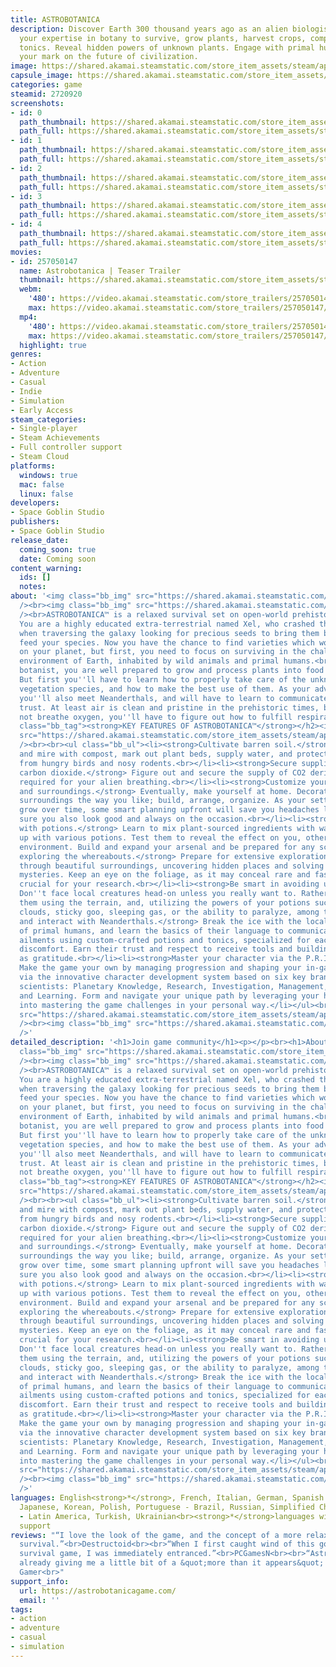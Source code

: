 ```yaml
---
title: ASTROBOTANICA
description: Discover Earth 300 thousand years ago as an alien biologist. Utilize
  your expertise in botany to survive, grow plants, harvest crops, compose and brew
  tonics. Reveal hidden powers of unknown plants. Engage with primal humans, leaving
  your mark on the future of civilization.
image: https://shared.akamai.steamstatic.com/store_item_assets/steam/apps/2720920/header.jpg?t=1732438425
capsule_image: https://shared.akamai.steamstatic.com/store_item_assets/steam/apps/2720920/e3e3c7fedd078645123da8b3458553a4226e8db5/capsule_231x87.jpg?t=1732438425
categories: game
steamid: 2720920
screenshots:
- id: 0
  path_thumbnail: https://shared.akamai.steamstatic.com/store_item_assets/steam/apps/2720920/ss_7d86a88cef129d11b41f47a22be1ea422fef732a.600x338.jpg?t=1732438425
  path_full: https://shared.akamai.steamstatic.com/store_item_assets/steam/apps/2720920/ss_7d86a88cef129d11b41f47a22be1ea422fef732a.1920x1080.jpg?t=1732438425
- id: 1
  path_thumbnail: https://shared.akamai.steamstatic.com/store_item_assets/steam/apps/2720920/ss_c9b4da1dd6373a7e2bc15eff1191fd05ebb8ed9c.600x338.jpg?t=1732438425
  path_full: https://shared.akamai.steamstatic.com/store_item_assets/steam/apps/2720920/ss_c9b4da1dd6373a7e2bc15eff1191fd05ebb8ed9c.1920x1080.jpg?t=1732438425
- id: 2
  path_thumbnail: https://shared.akamai.steamstatic.com/store_item_assets/steam/apps/2720920/ss_dd8017f882d4c3d332dcac979e87e557224ca54d.600x338.jpg?t=1732438425
  path_full: https://shared.akamai.steamstatic.com/store_item_assets/steam/apps/2720920/ss_dd8017f882d4c3d332dcac979e87e557224ca54d.1920x1080.jpg?t=1732438425
- id: 3
  path_thumbnail: https://shared.akamai.steamstatic.com/store_item_assets/steam/apps/2720920/ss_92ae1c56f0f9750dbbae9c22cf45d0013fe729ee.600x338.jpg?t=1732438425
  path_full: https://shared.akamai.steamstatic.com/store_item_assets/steam/apps/2720920/ss_92ae1c56f0f9750dbbae9c22cf45d0013fe729ee.1920x1080.jpg?t=1732438425
- id: 4
  path_thumbnail: https://shared.akamai.steamstatic.com/store_item_assets/steam/apps/2720920/ss_bba2c42e904b4cd87905f070aac30ab141054e4e.600x338.jpg?t=1732438425
  path_full: https://shared.akamai.steamstatic.com/store_item_assets/steam/apps/2720920/ss_bba2c42e904b4cd87905f070aac30ab141054e4e.1920x1080.jpg?t=1732438425
movies:
- id: 257050147
  name: Astrobotanica | Teaser Trailer
  thumbnail: https://shared.akamai.steamstatic.com/store_item_assets/steam/apps/257050147/movie.293x165.jpg?t=1725131727
  webm:
    '480': https://video.akamai.steamstatic.com/store_trailers/257050147/movie480_vp9.webm?t=1725131727
    max: https://video.akamai.steamstatic.com/store_trailers/257050147/movie_max_vp9.webm?t=1725131727
  mp4:
    '480': https://video.akamai.steamstatic.com/store_trailers/257050147/movie480.mp4?t=1725131727
    max: https://video.akamai.steamstatic.com/store_trailers/257050147/movie_max.mp4?t=1725131727
  highlight: true
genres:
- Action
- Adventure
- Casual
- Indie
- Simulation
- Early Access
steam_categories:
- Single-player
- Steam Achievements
- Full controller support
- Steam Cloud
platforms:
  windows: true
  mac: false
  linux: false
developers:
- Space Goblin Studio
publishers:
- Space Goblin Studio
release_date:
  coming_soon: true
  date: Coming soon
content_warning:
  ids: []
  notes:
about: '<img class="bb_img" src="https://shared.akamai.steamstatic.com/store_item_assets/steam/apps/2720920/extras/bar_b.png?t=1732438425"
  /><br><img class="bb_img" src="https://shared.akamai.steamstatic.com/store_item_assets/steam/apps/2720920/extras/human_wave.gif?t=1732438425"
  /><br>ASTROBOTANICA™ is a relaxed survival set on open-world prehistoric Earth.
  You are a highly educated extra-terrestrial named Xel, who crashed the spaceship
  when traversing the galaxy looking for precious seeds to bring them back home and
  feed your species. Now you have the chance to find varieties which would thrive
  on your planet, but first, you need to focus on surviving in the challenging Pleistocene
  environment of Earth, inhabited by wild animals and primal humans.<br><br>As alien
  botanist, you are well prepared to grow and process plants into food and medicine.
  But first you''ll have to learn how to properly take care of the unknown Earthly
  vegetation species, and how to make the best use of them. As your adventure unfolds,
  you''ll also meet Neanderthals, and will have to learn to communicate to earn their
  trust. At least air is clean and pristine in the prehistoric times, but as you do
  not breathe oxygen, you''ll have to figure out how to fulfill respiratory needs.<h2
  class="bb_tag"><strong>KEY FEATURES OF ASTROBOTANICA™</strong></h2><img class="bb_img"
  src="https://shared.akamai.steamstatic.com/store_item_assets/steam/apps/2720920/extras/growing_opt1.gif?t=1732438425"
  /><br><br><ul class="bb_ul"><li><strong>Cultivate barren soil.</strong> Mix muck
  and mire with compost, mark out plant beds, supply water, and protect your breeding
  from hungry birds and nosy rodents.<br></li><li><strong>Secure supplies of crucial
  carbon dioxide.</strong> Figure out and secure the supply of CO2 derived from plants,
  required for your alien breathing.<br></li><li><strong>Customize your character
  and surroundings.</strong> Eventually, make yourself at home. Decorate the nearest
  surroundings the way you like; build, arrange, organize. As your settlement will
  grow over time, some smart planning upfront will save you headaches later. Make
  sure you also look good and always on the occasion.<br></li><li><strong>Experiment
  with potions.</strong> Learn to mix plant-sourced ingredients with water to come
  up with various potions. Test them to reveal the effect on you, others, and the
  environment. Build and expand your arsenal and be prepared for any scenario.<br></li><li><strong>Enjoy
  exploring the whereabouts.</strong> Prepare for extensive exploration as you wander
  through beautiful surroundings, uncovering hidden places and solving intriguing
  mysteries. Keep an eye on the foliage, as it may conceal rare and fascinating plants
  crucial for your research.<br></li><li><strong>Be smart in avoiding unfriendly animals.</strong>
  Don''t face local creatures head-on unless you really want to. Rather, outsmart
  them using the terrain, and, utilizing the powers of your potions such as cloaking
  clouds, sticky goo, sleeping gas, or the ability to paralyze, among tens of others.<br></li><li><strong>Meet
  and interact with Neanderthals.</strong> Break the ice with the local population
  of primal humans, and learn the basics of their language to communicate. Heal their
  ailments using custom-crafted potions and tonics, specialized for each disease or
  discomfort. Earn their trust and respect to receive tools and building materials
  as gratitude.<br></li><li><strong>Master your character via the P.R.I.M.A.L. system.</strong>
  Make the game your own by managing progression and shaping your in-game personality
  via the innovative character development system based on six key branches for alien
  scientists: Planetary Knowledge, Research, Investigation, Management, Adaptation
  and Learning. Form and navigate your unique path by leveraging your habits and obsessions
  into mastering the game challenges in your personal way.</li></ul><br><img class="bb_img"
  src="https://shared.akamai.steamstatic.com/store_item_assets/steam/apps/2720920/extras/primal.gif?t=1732438425"
  /><br><img class="bb_img" src="https://shared.akamai.steamstatic.com/store_item_assets/steam/apps/2720920/extras/bar.png?t=1732438425"
  />'
detailed_description: '<h1>Join game community</h1><p></p><br><h1>About the Game</h1><img
  class="bb_img" src="https://shared.akamai.steamstatic.com/store_item_assets/steam/apps/2720920/extras/bar_b.png?t=1732438425"
  /><br><img class="bb_img" src="https://shared.akamai.steamstatic.com/store_item_assets/steam/apps/2720920/extras/human_wave.gif?t=1732438425"
  /><br>ASTROBOTANICA™ is a relaxed survival set on open-world prehistoric Earth.
  You are a highly educated extra-terrestrial named Xel, who crashed the spaceship
  when traversing the galaxy looking for precious seeds to bring them back home and
  feed your species. Now you have the chance to find varieties which would thrive
  on your planet, but first, you need to focus on surviving in the challenging Pleistocene
  environment of Earth, inhabited by wild animals and primal humans.<br><br>As alien
  botanist, you are well prepared to grow and process plants into food and medicine.
  But first you''ll have to learn how to properly take care of the unknown Earthly
  vegetation species, and how to make the best use of them. As your adventure unfolds,
  you''ll also meet Neanderthals, and will have to learn to communicate to earn their
  trust. At least air is clean and pristine in the prehistoric times, but as you do
  not breathe oxygen, you''ll have to figure out how to fulfill respiratory needs.<h2
  class="bb_tag"><strong>KEY FEATURES OF ASTROBOTANICA™</strong></h2><img class="bb_img"
  src="https://shared.akamai.steamstatic.com/store_item_assets/steam/apps/2720920/extras/growing_opt1.gif?t=1732438425"
  /><br><br><ul class="bb_ul"><li><strong>Cultivate barren soil.</strong> Mix muck
  and mire with compost, mark out plant beds, supply water, and protect your breeding
  from hungry birds and nosy rodents.<br></li><li><strong>Secure supplies of crucial
  carbon dioxide.</strong> Figure out and secure the supply of CO2 derived from plants,
  required for your alien breathing.<br></li><li><strong>Customize your character
  and surroundings.</strong> Eventually, make yourself at home. Decorate the nearest
  surroundings the way you like; build, arrange, organize. As your settlement will
  grow over time, some smart planning upfront will save you headaches later. Make
  sure you also look good and always on the occasion.<br></li><li><strong>Experiment
  with potions.</strong> Learn to mix plant-sourced ingredients with water to come
  up with various potions. Test them to reveal the effect on you, others, and the
  environment. Build and expand your arsenal and be prepared for any scenario.<br></li><li><strong>Enjoy
  exploring the whereabouts.</strong> Prepare for extensive exploration as you wander
  through beautiful surroundings, uncovering hidden places and solving intriguing
  mysteries. Keep an eye on the foliage, as it may conceal rare and fascinating plants
  crucial for your research.<br></li><li><strong>Be smart in avoiding unfriendly animals.</strong>
  Don''t face local creatures head-on unless you really want to. Rather, outsmart
  them using the terrain, and, utilizing the powers of your potions such as cloaking
  clouds, sticky goo, sleeping gas, or the ability to paralyze, among tens of others.<br></li><li><strong>Meet
  and interact with Neanderthals.</strong> Break the ice with the local population
  of primal humans, and learn the basics of their language to communicate. Heal their
  ailments using custom-crafted potions and tonics, specialized for each disease or
  discomfort. Earn their trust and respect to receive tools and building materials
  as gratitude.<br></li><li><strong>Master your character via the P.R.I.M.A.L. system.</strong>
  Make the game your own by managing progression and shaping your in-game personality
  via the innovative character development system based on six key branches for alien
  scientists: Planetary Knowledge, Research, Investigation, Management, Adaptation
  and Learning. Form and navigate your unique path by leveraging your habits and obsessions
  into mastering the game challenges in your personal way.</li></ul><br><img class="bb_img"
  src="https://shared.akamai.steamstatic.com/store_item_assets/steam/apps/2720920/extras/primal.gif?t=1732438425"
  /><br><img class="bb_img" src="https://shared.akamai.steamstatic.com/store_item_assets/steam/apps/2720920/extras/bar.png?t=1732438425"
  />'
languages: English<strong>*</strong>, French, Italian, German, Spanish - Spain, Czech,
  Japanese, Korean, Polish, Portuguese - Brazil, Russian, Simplified Chinese, Spanish
  - Latin America, Turkish, Ukrainian<br><strong>*</strong>languages with full audio
  support
reviews: "“I love the look of the game, and the concept of a more relaxed open-world
  survival.”<br>Destructoid<br><br>“When I first caught wind of this gorgeous new
  survival game, I was immediately entranced.”<br>PCGamesN<br><br>“Astrobotanica is
  already giving me a little bit of a &quot;more than it appears&quot; vibe.”<br>PC
  Gamer<br>"
support_info:
  url: https://astrobotanicagame.com/
  email: ''
tags:
- action
- adventure
- casual
- simulation
---
```


